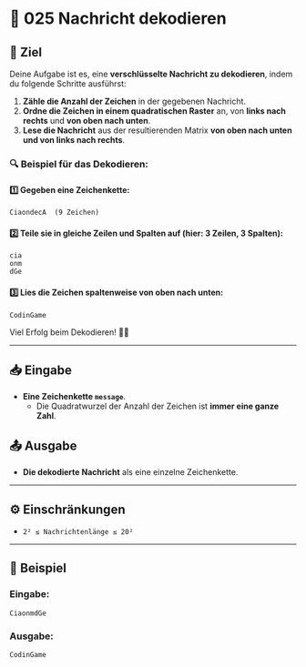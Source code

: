 # 🔐 025 Nachricht dekodieren

## 🎯 Ziel
Deine Aufgabe ist es, eine **verschlüsselte Nachricht zu dekodieren**, indem du folgende Schritte ausführst:

1) **Zähle die Anzahl der Zeichen** in der gegebenen Nachricht.
2) **Ordne die Zeichen in einem quadratischen Raster** an, von **links nach rechts** und **von oben nach unten**.
3) **Lese die Nachricht** aus der resultierenden Matrix **von oben nach unten und von links nach rechts**.

### 🔍 Beispiel für das Dekodieren:

#### 1️⃣ Gegeben eine Zeichenkette:
```
CiaondecA  (9 Zeichen)
```

#### 2️⃣ Teile sie in gleiche Zeilen und Spalten auf (hier: **3 Zeilen, 3 Spalten**):
```
cia
onm
dGe
```

#### 3️⃣ Lies die Zeichen **spaltenweise** von oben nach unten:
```
CodinGame
```

Viel Erfolg beim Dekodieren! 🕵️‍♂️

---

## 📥 Eingabe
- **Eine Zeichenkette `message`**.  
  - Die Quadratwurzel der Anzahl der Zeichen ist **immer eine ganze Zahl**.

## 📤 Ausgabe
- **Die dekodierte Nachricht** als eine einzelne Zeichenkette.

---

## ⚙️ Einschränkungen
- `2² ≤ Nachrichtenlänge ≤ 20²`  

---

## 📌 Beispiel

### Eingabe:
```
CiaonmdGe
```

### Ausgabe:
```
CodinGame
```
